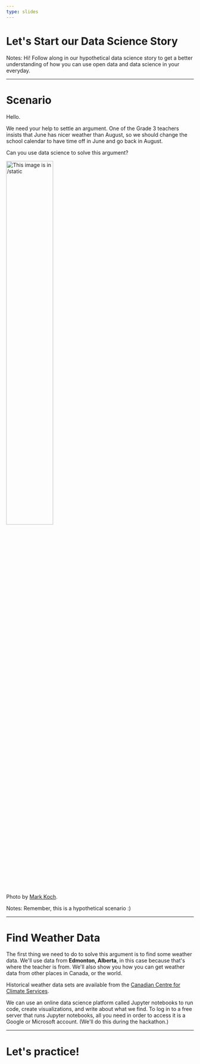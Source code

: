 ```yaml
---
type: slides
---
```


# Let's Start our Data Science Story

Notes: Hi! Follow along in our hypothetical data science story to get a better understanding of how you can use open data and data science in your everyday.

---

# Scenario

Hello. 

We need your help to settle an argument. One of the Grade 3 teachers insists that June has nicer weather than August, so we should change the school calendar to have time off in June and go back in August.

Can you use data science to solve this argument?

<img src="unsplash.jpg" alt="This image is in /static" width="50%">

Photo by [Mark Koch](https://unsplash.com/@markk92).

Notes: Remember, this is a hypothetical scenario :)

---

# Find Weather Data

The first thing we need to do to solve this argument is to find some weather data. We'll use data from **Edmonton, Alberta**, in this case because that's where the teacher is from. We'll also show you how you can get weather data from other places in Canada, or the world.

Historical weather data sets are available from the [Canadian Centre for Climate Services](https://www.canada.ca/en/environment-climate-change/services/climate-change/canadian-centre-climate-services.html).

We can use an online data science platform called Jupyter notebooks to run code, create visualizations, and write about what we find. To log in to a free server that runs Jupyter notebooks, all you need in order to access it is a Google or Microsoft account. (We'll do this during the hackathon.)

---

# Let's practice!